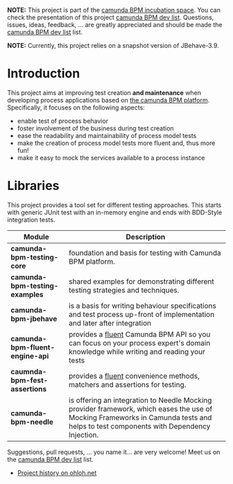 **NOTE:** This project is part of the [camunda BPM incubation space](https://github.com/camunda/camunda-bpm-testing). 
You can check the presentation of this project [camunda BPM dev list](https://groups.google.com/forum/#!msg/camunda-bpm-dev/m8VDRnZe55A/YsZ2QwnFOPcJ). 
Questions, issues, ideas, feedback, … are greatly appreciated and should be made the [camunda BPM dev list](https://groups.google.com/forum/?fromgroups#!forum/camunda-bpm-dev) list.

**NOTE:** Currently, this project relies on a snapshot version of JBehave-3.9. 

# Introduction

This project aims at improving test creation **and maintenance** when developing process applications based on [the camunda BPM platform](http://camunda.org). 
Specifically, it focuses on the following aspects:

* enable test of process behavior
* foster involvement of the business during test creation
* ease the readability and maintainability of process model tests
* make the creation of process model tests more fluent and, thus more fun!
* make it easy to mock the services available to a process instance

# Libraries

This project provides a tool set for different testing approaches. This starts with generic JUnit test with an in-memory engine and ends with BDD-Style integration tests. 


| Module | Description |
| ----------------| --- |
| **camunda-bpm-testing-core** | foundation and basis for testing with Camunda BPM platform. |
| **camunda-bpm-testing-examples** | shared examples for demonstrating different testing strategies and techniques. |
| **camunda-bpm-jbehave** | is a basis for writing behaviour specifications and test process up-front of implementation and later after integration |
| **camunda-bpm-fluent-engine-api** | provides a [fluent](http://www.martinfowler.com/bliki/FluentInterface.html) Camunda BPM API so you can focus on your process expert's domain knowledge while writing and reading your tests |
| **caumnda-bpm-fest-assertions** | provides a [fluent](http://www.martinfowler.com/bliki/FluentInterface.html) convenience methods, matchers and assertions for testing. |
| **camunda-bpm-needle** | is offering an integration to Needle Mocking provider framework, which eases the use of Mocking Frameworks in Camunda tests and helps to test components with Dependency Injection. |

Suggestions, pull requests, ... you name it... are very welcome! Meet us on the [camunda BPM dev list](https://groups.google.com/forum/?fromgroups#!forum/camunda-bpm-dev) list.

* [Project history on ohloh.net](https://www.ohloh.net/p/camunda-bpm-testing)
